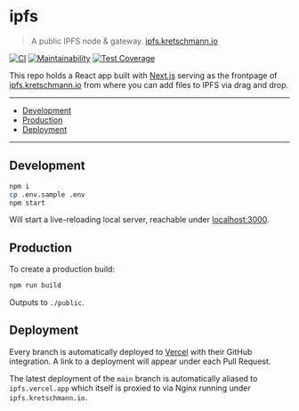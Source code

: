 # ipfs

> A public IPFS node & gateway.
> [ipfs.kretschmann.io](https://ipfs.kretschmann.io)

[![CI](https://github.com/kremalicious/ipfs/actions/workflows/ci.yml/badge.svg)](https://github.com/kremalicious/ipfs/actions/workflows/ci.yml)
[![Maintainability](https://api.codeclimate.com/v1/badges/c43bcf37192f95f3a154/maintainability)](https://codeclimate.com/github/kremalicious/ipfs/maintainability)
[![Test Coverage](https://api.codeclimate.com/v1/badges/c43bcf37192f95f3a154/test_coverage)](https://codeclimate.com/github/kremalicious/ipfs/test_coverage)

This repo holds a React app built with [Next.js](https://nextjs.org) serving as the frontpage of [ipfs.kretschmann.io](https://ipfs.kretschmann.io) from where you can add files to IPFS via drag and drop.

---

- [Development](#development)
- [Production](#production)
- [Deployment](#deployment)

---

## Development

```bash
npm i
cp .env.sample .env
npm start
```

Will start a live-reloading local server, reachable under [localhost:3000](http://localhost:3000).

## Production

To create a production build:

```bash
npm run build
```

Outputs to `./public`.

## Deployment

Every branch is automatically deployed to [Vercel](https://vercel.com) with their GitHub integration. A link to a deployment will appear under each Pull Request.

The latest deployment of the `main` branch is automatically aliased to `ipfs.vercel.app` which itself is proxied to via Nginx running under `ipfs.kretschmann.io`.
